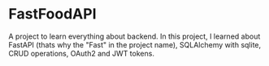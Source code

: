 # FastFoodAPI
A project to learn everything about backend. In this project, I learned about FastAPI (thats why the "Fast" in the project name), SQLAlchemy with sqlite, CRUD operations, OAuth2 and JWT tokens. 
